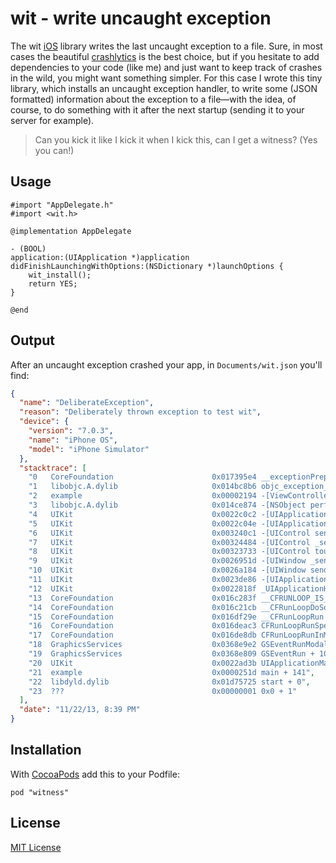 # wit - write uncaught exception

The wit [iOS](http://www.apple.com/ios/) library writes the last uncaught exception to a file. Sure, in most cases the beautiful [crashlytics](http://try.crashlytics.com/) is the best choice, but if you hesitate to add dependencies to your code (like me) and just want to keep track of crashes in the wild, you might want something simpler. For this case I wrote this tiny library, which installs an uncaught exception handler, to write some (JSON formatted) information about the exception to a file—with the idea, of course, to do something with it after the next startup (sending it to your server for example).

> Can you kick it like I kick it when I kick this,
can I get a witness?  (Yes you can!)

## Usage

```objc
#import "AppDelegate.h"
#import <wit.h>

@implementation AppDelegate

- (BOOL)
application:(UIApplication *)application
didFinishLaunchingWithOptions:(NSDictionary *)launchOptions {
    wit_install();
    return YES;
}

@end
```
## Output

After an uncaught exception crashed your app, in `Documents/wit.json` you'll find:

```json
{
  "name": "DeliberateException",
  "reason": "Deliberately thrown exception to test wit",
  "device": {
    "version": "7.0.3",
    "name": "iPhone OS",
    "model": "iPhone Simulator"
  },
  "stacktrace": [
    "0   CoreFoundation                      0x017395e4 __exceptionPreprocess + 180",
    "1   libobjc.A.dylib                     0x014bc8b6 objc_exception_throw + 44",
    "2   example                             0x00002194 -[ViewController crash:] + 148",
    "3   libobjc.A.dylib                     0x014ce874 -[NSObject performSelector:withObject:withObject:] + 77",
    "4   UIKit                               0x0022c0c2 -[UIApplication sendAction:to:from:forEvent:] + 108",
    "5   UIKit                               0x0022c04e -[UIApplication sendAction:toTarget:fromSender:forEvent:] + 61",
    "6   UIKit                               0x003240c1 -[UIControl sendAction:to:forEvent:] + 66",
    "7   UIKit                               0x00324484 -[UIControl _sendActionsForEvents:withEvent:] + 577",
    "8   UIKit                               0x00323733 -[UIControl touchesEnded:withEvent:] + 641",
    "9   UIKit                               0x0026951d -[UIWindow _sendTouchesForEvent:] + 852",
    "10  UIKit                               0x0026a184 -[UIWindow sendEvent:] + 1232",
    "11  UIKit                               0x0023de86 -[UIApplication sendEvent:] + 242",
    "12  UIKit                               0x0022818f _UIApplicationHandleEventQueue + 11421",
    "13  CoreFoundation                      0x016c283f __CFRUNLOOP_IS_CALLING_OUT_TO_A_SOURCE0_PERFORM_FUNCTION__ + 15",
    "14  CoreFoundation                      0x016c21cb __CFRunLoopDoSources0 + 235",
    "15  CoreFoundation                      0x016df29e __CFRunLoopRun + 910",
    "16  CoreFoundation                      0x016deac3 CFRunLoopRunSpecific + 467",
    "17  CoreFoundation                      0x016de8db CFRunLoopRunInMode + 123",
    "18  GraphicsServices                    0x0368e9e2 GSEventRunModal + 192",
    "19  GraphicsServices                    0x0368e809 GSEventRun + 104",
    "20  UIKit                               0x0022ad3b UIApplicationMain + 1225",
    "21  example                             0x0000251d main + 141",
    "22  libdyld.dylib                       0x01d75725 start + 0",
    "23  ???                                 0x00000001 0x0 + 1"
  ],
  "date": "11/22/13, 8:39 PM"
}
```
## Installation

With [CocoaPods](http://cocoapods.org) add this to your Podfile:
```
pod "witness"
```

## License

[MIT License](https://raw.github.com/michaelnisi/wit/master/LICENSE)
